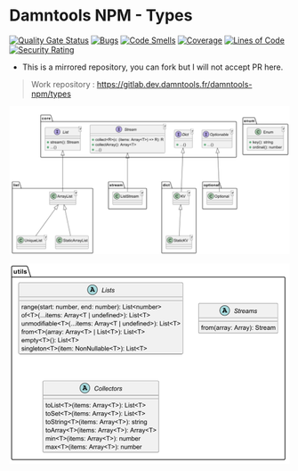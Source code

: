 # Damntools NPM - Types

[![Quality Gate Status](https://sonar.dev.damntools.fr/api/project_badges/measure?project=fr.damntools.npm.types&metric=alert_status&token=sqb_648fdd5242c7b319fa69e76477ce9e22911b8854)](https://sonar.dev.damntools.fr/dashboard?id=fr.damntools.npm.types)
[![Bugs](https://sonar.dev.damntools.fr/api/project_badges/measure?project=fr.damntools.npm.types&metric=bugs&token=sqb_648fdd5242c7b319fa69e76477ce9e22911b8854)](https://sonar.dev.damntools.fr/dashboard?id=fr.damntools.npm.types)
[![Code Smells](https://sonar.dev.damntools.fr/api/project_badges/measure?project=fr.damntools.npm.types&metric=code_smells&token=sqb_648fdd5242c7b319fa69e76477ce9e22911b8854)](https://sonar.dev.damntools.fr/dashboard?id=fr.damntools.npm.types)
[![Coverage](https://sonar.dev.damntools.fr/api/project_badges/measure?project=fr.damntools.npm.types&metric=coverage&token=sqb_648fdd5242c7b319fa69e76477ce9e22911b8854)](https://sonar.dev.damntools.fr/dashboard?id=fr.damntools.npm.types)
[![Lines of Code](https://sonar.dev.damntools.fr/api/project_badges/measure?project=fr.damntools.npm.types&metric=ncloc&token=sqb_648fdd5242c7b319fa69e76477ce9e22911b8854)](https://sonar.dev.damntools.fr/dashboard?id=fr.damntools.npm.types)
[![Security Rating](https://sonar.dev.damntools.fr/api/project_badges/measure?project=fr.damntools.npm.types&metric=security_rating&token=sqb_648fdd5242c7b319fa69e76477ce9e22911b8854)](https://sonar.dev.damntools.fr/dashboard?id=fr.damntools.npm.types)

* This is a mirrored repository, you can fork but I will not accept PR here.

> Work repository : https://gitlab.dev.damntools.fr/damntools-npm/types


![api.png](.docs%2Fapi.png)

![utils.png](.docs%2Futils.png)
